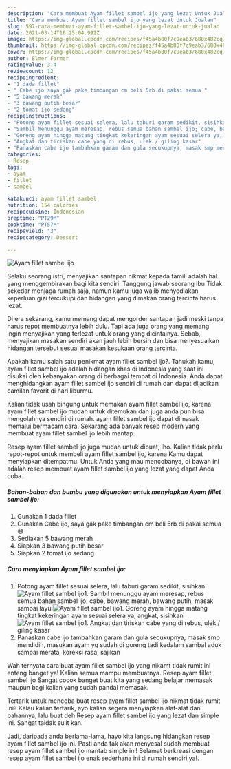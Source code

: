 ```yaml
---
description: "Cara membuat Ayam fillet sambel ijo yang lezat Untuk Jualan"
title: "Cara membuat Ayam fillet sambel ijo yang lezat Untuk Jualan"
slug: 597-cara-membuat-ayam-fillet-sambel-ijo-yang-lezat-untuk-jualan
date: 2021-03-14T16:25:04.992Z
image: https://img-global.cpcdn.com/recipes/f45a4b80f7c9eab3/680x482cq70/ayam-fillet-sambel-ijo-foto-resep-utama.jpg
thumbnail: https://img-global.cpcdn.com/recipes/f45a4b80f7c9eab3/680x482cq70/ayam-fillet-sambel-ijo-foto-resep-utama.jpg
cover: https://img-global.cpcdn.com/recipes/f45a4b80f7c9eab3/680x482cq70/ayam-fillet-sambel-ijo-foto-resep-utama.jpg
author: Elmer Farmer
ratingvalue: 3.4
reviewcount: 12
recipeingredient:
- "1 dada fillet"
- " Cabe ijo saya gak pake timbangan cm beli 5rb di pakai semua "
- "5 bawang merah"
- "3 bawang putih besar"
- "2 tomat ijo sedang"
recipeinstructions:
- "Potong ayam fillet sesuai selera, lalu taburi garam sedikit, sisihkan"
- "Sambil menunggu ayam meresap, rebus semua bahan sambel ijo; cabe, bawang merah, bawang putih, masak sampai layu"
- "Goreng ayam hingga matang tingkat kekeringan ayam sesuai selera ya, angkat, sisihkan"
- "Angkat dan tiriskan cabe yang di rebus, ulek / giling kasar"
- "Panaskan cabe ijo tambahkan garam dan gula secukupnya, masak smp mendidih, masukan ayam yg sudah di goreng tadi kedalam sambal aduk sampai merata, koreksi rasa, sajikan"
categories:
- Resep
tags:
- ayam
- fillet
- sambel

katakunci: ayam fillet sambel 
nutrition: 154 calories
recipecuisine: Indonesian
preptime: "PT29M"
cooktime: "PT57M"
recipeyield: "3"
recipecategory: Dessert

---
```



![Ayam fillet sambel ijo](https://img-global.cpcdn.com/recipes/f45a4b80f7c9eab3/680x482cq70/ayam-fillet-sambel-ijo-foto-resep-utama.jpg)

Selaku seorang istri, menyajikan santapan nikmat kepada famili adalah hal yang menggembirakan bagi kita sendiri. Tanggung jawab seorang ibu Tidak sekedar menjaga rumah saja, namun kamu juga wajib menyediakan keperluan gizi tercukupi dan hidangan yang dimakan orang tercinta harus lezat.

Di era  sekarang, kamu memang dapat mengorder santapan jadi meski tanpa harus repot membuatnya lebih dulu. Tapi ada juga orang yang memang ingin menyajikan yang terlezat untuk orang yang dicintainya. Sebab, menyajikan masakan sendiri akan jauh lebih bersih dan bisa menyesuaikan hidangan tersebut sesuai masakan kesukaan orang tercinta. 



Apakah kamu salah satu penikmat ayam fillet sambel ijo?. Tahukah kamu, ayam fillet sambel ijo adalah hidangan khas di Indonesia yang saat ini disukai oleh kebanyakan orang di berbagai tempat di Indonesia. Anda dapat menghidangkan ayam fillet sambel ijo sendiri di rumah dan dapat dijadikan camilan favorit di hari liburmu.

Kalian tidak usah bingung untuk memakan ayam fillet sambel ijo, karena ayam fillet sambel ijo mudah untuk ditemukan dan juga anda pun bisa mengolahnya sendiri di rumah. ayam fillet sambel ijo dapat dimasak memalui bermacam cara. Sekarang ada banyak resep modern yang membuat ayam fillet sambel ijo lebih mantap.

Resep ayam fillet sambel ijo juga mudah untuk dibuat, lho. Kalian tidak perlu repot-repot untuk membeli ayam fillet sambel ijo, karena Kamu dapat menyiapkan ditempatmu. Untuk Anda yang mau mencobanya, di bawah ini adalah resep membuat ayam fillet sambel ijo yang lezat yang dapat Anda coba.

<!--inarticleads1-->

##### Bahan-bahan dan bumbu yang digunakan untuk menyiapkan Ayam fillet sambel ijo:

1. Gunakan 1 dada fillet
1. Gunakan  Cabe ijo, saya gak pake timbangan cm beli 5rb di pakai semua 😅
1. Sediakan 5 bawang merah
1. Siapkan 3 bawang putih besar
1. Siapkan 2 tomat ijo sedang




<!--inarticleads2-->

##### Cara menyiapkan Ayam fillet sambel ijo:

1. Potong ayam fillet sesuai selera, lalu taburi garam sedikit, sisihkan
<img src="https://img-global.cpcdn.com/steps/ce4f49997c30916a/160x128cq70/ayam-fillet-sambel-ijo-langkah-memasak-1-foto.jpg" alt="Ayam fillet sambel ijo">1. Sambil menunggu ayam meresap, rebus semua bahan sambel ijo; cabe, bawang merah, bawang putih, masak sampai layu
<img src="https://img-global.cpcdn.com/steps/046d8a755114f747/160x128cq70/ayam-fillet-sambel-ijo-langkah-memasak-2-foto.jpg" alt="Ayam fillet sambel ijo">1. Goreng ayam hingga matang tingkat kekeringan ayam sesuai selera ya, angkat, sisihkan
<img src="https://img-global.cpcdn.com/steps/94532df11413bff4/160x128cq70/ayam-fillet-sambel-ijo-langkah-memasak-3-foto.jpg" alt="Ayam fillet sambel ijo">1. Angkat dan tiriskan cabe yang di rebus, ulek / giling kasar
1. Panaskan cabe ijo tambahkan garam dan gula secukupnya, masak smp mendidih, masukan ayam yg sudah di goreng tadi kedalam sambal aduk sampai merata, koreksi rasa, sajikan




Wah ternyata cara buat ayam fillet sambel ijo yang nikamt tidak rumit ini enteng banget ya! Kalian semua mampu membuatnya. Resep ayam fillet sambel ijo Sangat cocok banget buat kita yang sedang belajar memasak maupun bagi kalian yang sudah pandai memasak.

Tertarik untuk mencoba buat resep ayam fillet sambel ijo nikmat tidak rumit ini? Kalau kalian tertarik, ayo kalian segera menyiapkan alat-alat dan bahannya, lalu buat deh Resep ayam fillet sambel ijo yang lezat dan simple ini. Sangat taidak sulit kan. 

Jadi, daripada anda berlama-lama, hayo kita langsung hidangkan resep ayam fillet sambel ijo ini. Pasti anda tak akan menyesal sudah membuat resep ayam fillet sambel ijo mantab simple ini! Selamat berkreasi dengan resep ayam fillet sambel ijo enak sederhana ini di rumah sendiri,ya!.

